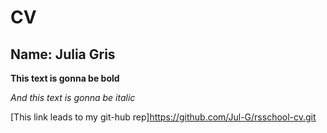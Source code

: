 # CV
## Name: Julia Gris

**This text is gonna be bold**

*And this text is gonna be italic*

[This link leads to my git-hub rep]https://github.com/Jul-G/rsschool-cv.git 
